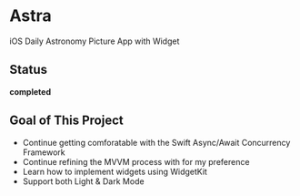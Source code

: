 # Astra
iOS Daily Astronomy Picture App with Widget

## Status
**completed**

## Goal of This Project
- Continue getting comforatable with the Swift Async/Await Concurrency Framework
- Continue refining the MVVM process with for my preference
- Learn how to implement widgets using WidgetKit
- Support both Light & Dark Mode
